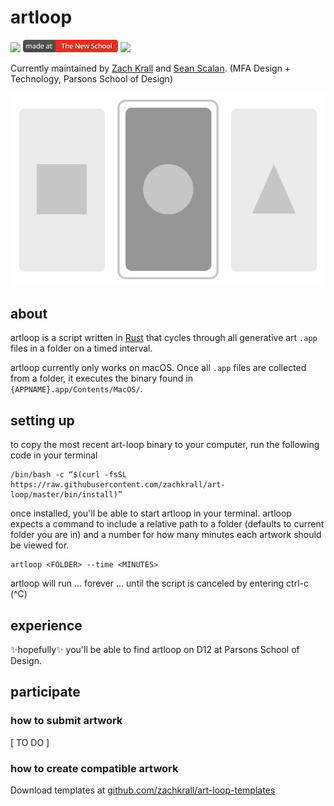 # artloop

<a href='http://www.recurse.com' title='Made with love at the Recurse Center'><img src='https://cloud.githubusercontent.com/assets/2883345/11325206/336ea5f4-9150-11e5-9e90-d86ad31993d8.png' height='20px'/></a> <a href='http://newschool.edu' title='Made with love at The New School'><img src='./images/the-new-school.png' height='20px'/></a> <a href="https://travis-ci.org/zachkrall/artloop" title="Travis CI Build"><img src="https://api.travis-ci.org/zachkrall/artloop.png" height="20px"/></a>

Currently maintained by [Zach Krall](https://github.com/zachkrall) and
[Sean Scalan](https://github.com/skiprox). (MFA Design + Technology,
Parsons School of Design)

<img src="./images/diagram.png"/>

## about

artloop is a script written in [Rust](https://rust-lang.org) that
cycles through all generative art `.app` files in a folder on a timed
interval.

artloop currently only works on macOS. Once all `.app` files are
collected from a folder, it executes the binary found in
`{APPNAME}.app/Contents/MacOS/`.

## setting up

to copy the most recent art-loop binary to your computer, run the
following code in your terminal
```shell
/bin/bash -c “$(curl -fsSL https://raw.githubusercontent.com/zachkrall/art-loop/master/bin/install)”
```

once installed, you'll be able to start artloop in your terminal. artloop
expects a command to include a relative path to a folder (defaults to
current folder you are in) and a number for how many minutes each
artwork should be viewed for.

```
artloop <FOLDER> --time <MINUTES>
```

artloop will run ... forever ... until the script is canceled by
entering ctrl-c (^C)


## experience

✨hopefully✨ you'll be able to find artloop on D12 at Parsons School
of Design.

## participate

### how to submit artwork

[ TO DO ]

### how to create compatible artwork

Download templates at [github.com/zachkrall/art-loop-templates](https://github.com/zachkrall/art-loop-templates)
